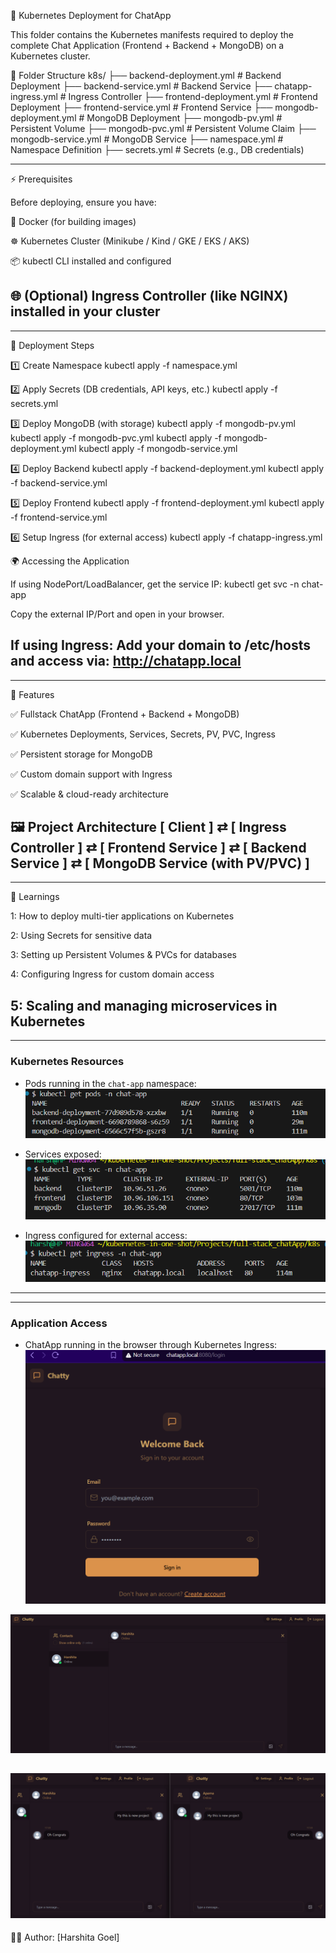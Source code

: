 🚀 Kubernetes Deployment for ChatApp

This folder contains the Kubernetes manifests required to deploy the complete Chat Application (Frontend + Backend + MongoDB) on a Kubernetes cluster.

📂 Folder Structure
k8s/
├── backend-deployment.yml     # Backend Deployment
├── backend-service.yml        # Backend Service
├── chatapp-ingress.yml        # Ingress Controller
├── frontend-deployment.yml    # Frontend Deployment
├── frontend-service.yml       # Frontend Service
├── mongodb-deployment.yml     # MongoDB Deployment
├── mongodb-pv.yml             # Persistent Volume
├── mongodb-pvc.yml            # Persistent Volume Claim
├── mongodb-service.yml        # MongoDB Service
├── namespace.yml              # Namespace Definition
├── secrets.yml                # Secrets (e.g., DB credentials)


----
⚡ Prerequisites

Before deploying, ensure you have:

🐳 Docker (for building images)

☸️ Kubernetes Cluster (Minikube / Kind / GKE / EKS / AKS)

📦 kubectl CLI installed and configured

🌐 (Optional) Ingress Controller (like NGINX) installed in your cluster
----

----
🚀 Deployment Steps

1️⃣ Create Namespace
kubectl apply -f namespace.yml

2️⃣ Apply Secrets (DB credentials, API keys, etc.)
kubectl apply -f secrets.yml

3️⃣ Deploy MongoDB (with storage)
kubectl apply -f mongodb-pv.yml
kubectl apply -f mongodb-pvc.yml
kubectl apply -f mongodb-deployment.yml
kubectl apply -f mongodb-service.yml

4️⃣ Deploy Backend
kubectl apply -f backend-deployment.yml
kubectl apply -f backend-service.yml

5️⃣ Deploy Frontend
kubectl apply -f frontend-deployment.yml
kubectl apply -f frontend-service.yml

6️⃣ Setup Ingress (for external access)
kubectl apply -f chatapp-ingress.yml

🌍 Accessing the Application

   If using NodePort/LoadBalancer, get the service IP:
   kubectl get svc -n chat-app

Copy the external IP/Port and open in your browser.

If using Ingress:
Add your domain to /etc/hosts and access via:
http://chatapp.local
----

----
🎯 Features

✅ Fullstack ChatApp (Frontend + Backend + MongoDB)

✅ Kubernetes Deployments, Services, Secrets, PV, PVC, Ingress

✅ Persistent storage for MongoDB

✅ Custom domain support with Ingress

✅ Scalable & cloud-ready architecture

🖼️ Project Architecture
[ Client ] ⇄ [ Ingress Controller ] ⇄ [ Frontend Service ] ⇄ [ Backend Service ] ⇄ [ MongoDB Service (with PV/PVC) ]
----

----
📖 Learnings

1: How to deploy multi-tier applications on Kubernetes

2: Using Secrets for sensitive data

3: Setting up Persistent Volumes & PVCs for databases

4: Configuring Ingress for custom domain access

5: Scaling and managing microservices in Kubernetes
----

----
### Kubernetes Resources
- Pods running in the `chat-app` namespace: 
  ![alt text](<screenshots/Screenshot 2025-08-31 190406.png>)


- Services exposed:
  ![alt text](<screenshots/Screenshot 2025-08-31 190423.png>)


- Ingress configured for external access:
  ![alt text](<screenshots/Screenshot 2025-08-31 191906.png>)
----

----
### Application Access
- ChatApp running in the browser through Kubernetes Ingress:
![alt text](<screenshots/Screenshot 2025-08-31 184954.png>)


![alt text](<screenshots/Screenshot 2025-08-31 173133.png>)


![alt text](<screenshots/Screenshot 2025-08-31 173328.png>)
----

👩‍💻 Author: [Harshita Goel]